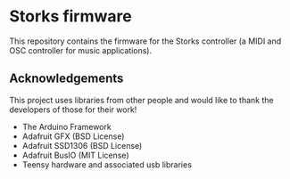 # Storks firmware

This repository contains the firmware for the Storks controller (a MIDI and OSC controller for music applications).

## Acknowledgements

This project uses libraries from other people and would like to thank the developers of those for their work!

- The Arduino Framework
- Adafruit GFX (BSD License)
- Adafruit SSD1306 (BSD License)
- Adafruit BusIO (MIT License)
- Teensy hardware and associated usb libraries
